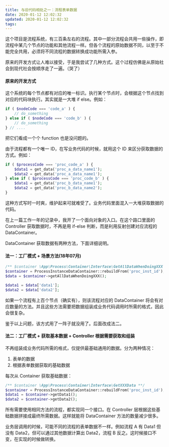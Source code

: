 ```yaml
---
title: 与旧代码相处之一：流程表单数据
date: 2020-01-12 12:02:32
updated: 2020-01-12 12:02:32
tags:
---
```


这个项目是流程系统，有三百条左右的流程。其中一部分流程会共用一些操作，即流程中某几个节点的功能和其他流程一样。但各个流程的原始数据不同，以至于不能完全共用，必须将不同流程的数据转换成功能所需入参。

原来的开发方式让人难以接受，于是我尝试了几种方式。这个过程仿佛是从原始社会到现代社会按顺序走了一遍。（哭了）

#### 原来的开发方式

这个系统的每个节点都有对应的唯一标识。执行某个节点时，会根据这个节点找到对应的代码块执行。其实就是一大堆 if else。例如：  

```php
if ( $nodeCode === 'code_a' ) {
    // do_something
} else if ( $nodeCode === 'code_b' ) {
    // do_something
} // ....
```

把它们看成一个个 function 也是没问题的。

由于流程都有一个唯一 ID，在写业务代码的时候，就用这个 ID 来区分获取数据的方式。例如：  

```php
if ( $processCode === 'proc_code_a' ) {
    $data1 = get_data('proc_a_data_name1');
    $data2 = get_data('proc_a_data_name1');
} else if ( $processCode === 'proc_code_b' ) {
    $data1 = get_data('proc_b_data_name1');
    $data2 = get_data('proc_b_data_name2');
}
```

这种方式写时一时爽，维护起来可就难受了。业务代码里面混入一大堆获取数据的代码。  

在上一篇工作一年的记录中，我开了一个面向对象的入口。在这个路口里面的 Controller 获取数据时，不再是用 if-else 判断，而是利用反射创建对应流程的 DataContainer。  

DataContainer 获取数据有两种方法，下面详细说明。

#### 法一：工厂模式 + 场景方法(18年07月)

```php
/** $container \App\Process\Container\Interface\GetAllDataWhenDoingXXX **/
$container = ProcessInstanceDataContainer::rebuildFrom('proc_inst_id');
$data = $container->getAllDataWhenDoingXXX();

$data1 = $data['data1'];
$data2 = $data['data2'];
```

如果一个流程有上百个节点（确实有），则该流程对应的 DataContainer 将会有对应数量的方法。并且这些方法需要把数据组装成业务代码调用时所需的格式，因此会很复杂。

鉴于以上问题，该方式用了一阵子就没用了。后面改成法二。

#### 法二：工厂模式 + 获取基本数据 + Controller 根据需要获取和组装

不再组装成业务代码所需的格式，仅提供最基础通用的数据。分为两种情况：

1. 表单的数据
2. 根据表单数据获取的基础数据

每次从 Container 获取基础数据：  

```php
/** $container \App\Process\Container\Interface\GetXXXData **/
$container = ProcessInstanceDataContainer::rebuildFrom('proc_inst_id');
$data1 = $container->getData1();
$data2 = $container->getData2();
```

所有需要使用相同方法的流程，都实现同一个接口。在 Controller 层根据这些基础数据拼接成最终所需数据。这样就能将 DataContainer 方法的数量减少很多。

业务层调用的时候，可能不同的流程的表单数据不一样。例如流程 A 有 Data1 但没有 Data2，但可以通过其他数据计算出 Data2，流程 B 反之。这时候接口不变，在实现的时候做转换。
